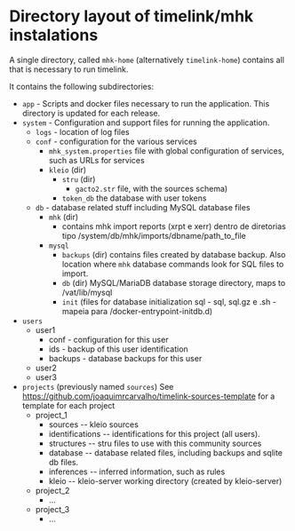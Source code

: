 # Directory layout of timelink/mhk instalations

A single directory, called `mhk-home` (alternatively `timelink-home`) contains all that is necessary to run timelink. 

It contains the following subdirectories:

    
* `app` - Scripts and docker files necessary to run the application. 
   This directory is updated for each release.
* `system` - Configuration and support files for running the application. 
    * `logs` - location of log files
    * `conf` - configuration for the various services
        * `mhk_system.properties` file with global configuration of services, such as URLs for services
        * `kleio` (dir)
            * `stru` (dir)
                * `gacto2.str` file, with the sources schema)
            * `token_db` the database with user tokens
    * `db` - database related stuff including MySQL database files
        * `mhk` (dir)
            * contains mhk import reports (xrpt e xerr) dentro de diretorias tipo /system/db/mhk/imports/dbname/path_to_file
        * `mysql`
            * `backups` (dir) contains files created by database backup. Also location where `mhk` database commands look for SQL files to import.
            * `db` (dir) MySQL/MariaDB database storage directory, maps to /vat/lib/mysql
            * `init` (files for database initialization sql - sql, sql.gz e .sh - mapeia para /docker-entrypoint-initdb.d)
* `users`
    * user1
        * conf - configuration for this user
        * ids - backup of this user identification
        * backups - database backups for this user
    * user2
    * user3
* `projects` (previously named `sources`) See https://github.com/joaquimrcarvalho/timelink-sources-template for a template for each project
    * project_1
        * sources -- kleio sources
        * identifications -- identifications for this project (all users).
        * structures -- stru files to use with this community sources
        * database -- database related files, including backups and sqlite db files.
        * inferences -- inferred information, such as rules
        * kleio -- kleio-server working directory (created by kleio-server)
    * project_2
        * ...
    * project_3
        * ...